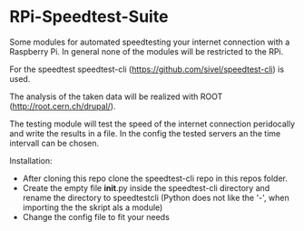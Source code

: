 RPi-Speedtest-Suite
===================

Some modules for automated speedtesting your internet connection with a Raspberry Pi. In general none of the modules will be restricted to the RPi.

For the speedtest speedtest-cli (https://github.com/sivel/speedtest-cli) is used.

The analysis of the taken data will be realized with ROOT (http://root.cern.ch/drupal/).

The testing module will test the speed of the internet connection peridocally and write the results in a file. In the config the tested servers an the time intervall can be chosen.

Installation:

 * After cloning this repo clone the speedtest-cli repo in this repos folder.
 * Create the empty file __init__.py inside the speedtest-cli directory and rename the directory to speedtestcli
   (Python does not like the '-', when importing the the skript als a module)
 * Change the config file to fit your needs
 
